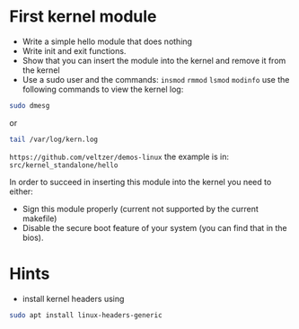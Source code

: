 # First kernel module

* Write a simple hello module that does nothing
* Write init and exit functions.
* Show that you can insert the module into the kernel and remove it from the kernel
* Use a sudo user and the commands:
    `insmod`
    `rmmod`
    `lsmod`
    `modinfo`
use the following commands to view the kernel log:

```bash
sudo dmesg
```

or

```bash
tail /var/log/kern.log
```

`https://github.com/veltzer/demos-linux`
the example is in: `src/kernel_standalone/hello`

In order to succeed in inserting this module into the kernel you need to either:
* Sign this module properly (current not supported by the current makefile)
* Disable the secure boot feature of your system (you can find that in the bios).

# Hints
* install kernel headers using

```bash
sudo apt install linux-headers-generic
```
